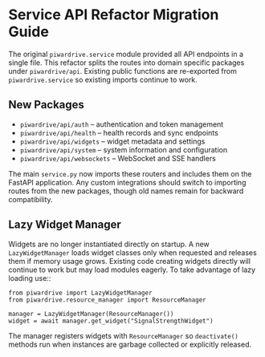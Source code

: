 # Service API Refactor Migration Guide

The original `piwardrive.service` module provided all API endpoints in a single file.
This refactor splits the routes into domain specific packages under `piwardrive/api`.
Existing public functions are re-exported from `piwardrive.service` so existing
imports continue to work.

## New Packages
- `piwardrive/api/auth` – authentication and token management
- `piwardrive/api/health` – health records and sync endpoints
- `piwardrive/api/widgets` – widget metadata and settings
- `piwardrive/api/system` – system information and configuration
- `piwardrive/api/websockets` – WebSocket and SSE handlers

The main `service.py` now imports these routers and includes them on the FastAPI
application. Any custom integrations should switch to importing routes from the
new packages, though old names remain for backward compatibility.

## Lazy Widget Manager

Widgets are no longer instantiated directly on startup. A new
`LazyWidgetManager` loads widget classes only when requested and
releases them if memory usage grows.  Existing code creating widgets
directly will continue to work but may load modules eagerly.  To take
advantage of lazy loading use::

    from piwardrive import LazyWidgetManager
    from piwardrive.resource_manager import ResourceManager

    manager = LazyWidgetManager(ResourceManager())
    widget = await manager.get_widget("SignalStrengthWidget")

The manager registers widgets with `ResourceManager` so `deactivate()`
methods run when instances are garbage collected or explicitly
released.

